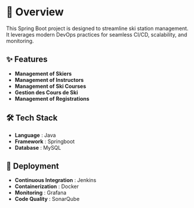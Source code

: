 # 📖 Overview 
This Spring Boot project is designed to streamline ski station management. It leverages modern DevOps practices for seamless CI/CD, scalability, and monitoring.

## ✨ Features

- **Management of Skiers** 
- **Management of Instructors**
- **Management of Ski Courses**
- **Gestion des Cours de Ski**
- **Management of Registrations**

## 🛠 Tech Stack
- **Language** : Java 
- **Framework** : Springboot
- **Database** : MySQL

## 🚀 Deployment
- **Continuous Integration** : Jenkins
- **Containerization** : Docker
- **Monitoring** : Grafana
- **Code Quality** : SonarQube


